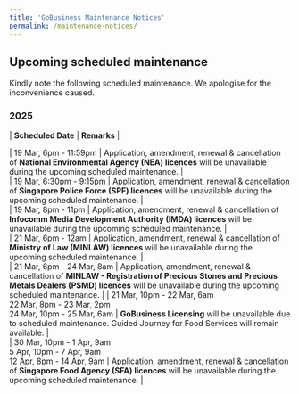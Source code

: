 ```yaml
---
title: 'GoBusiness Maintenance Notices'
permalink: /maintenance-notices/
---
```


## Upcoming scheduled maintenance

Kindly note the following scheduled maintenance. We apologise for the inconvenience caused. 


### 2025 

| **Scheduled Date** | **Remarks** |  

     
| 19 Mar, 6pm - 11:59pm | Application, amendment, renewal & cancellation of **National Environmental Agency (NEA) licences** will be unavailable during the upcoming scheduled maintenance. |    
| 19 Mar, 6:30pm - 9:15pm | Application, amendment, renewal & cancellation of **Singapore Police Force (SPF) licences** will be unavailable during the upcoming scheduled maintenance. |     
| 19 Mar, 8pm - 11pm | Application, amendment, renewal & cancellation of **Infocomm Media Development Authority (IMDA) licences** will be unavailable during the upcoming scheduled maintenance. |        
| 21 Mar, 6pm - 12am | Application, amendment, renewal & cancellation of **Ministry of Law (MINLAW) licences** will be unavailable during the upcoming scheduled maintenance. |                            
| 21 Mar, 6pm - 24 Mar, 8am | Application, amendment, renewal & cancellation of **MINLAW - Registration of Precious Stones and Precious Metals Dealers (PSMD) licences** will be unavailable during the upcoming scheduled maintenance. |
| 21 Mar, 10pm - 22 Mar, 6am<br>22 Mar, 8pm - 23 Mar, 2pm<br>24 Mar, 10pm - 25 Mar, 6am | **GoBusiness Licensing** will be unavailable due to scheduled maintenance. Guided Journey for Food Services will remain available. |   
| 30 Mar, 10pm - 1 Apr, 9am<br>5 Apr, 10pm - 7 Apr, 9am<br>12 Apr, 8pm - 14 Apr, 9am | Application, amendment, renewal & cancellation of **Singapore Food Agency (SFA) licences** will be unavailable during the upcoming scheduled maintenance. |



<script src="/jquery/jquery.min.js"></script> <script src="/jquery/resize-tables.js"></script>
